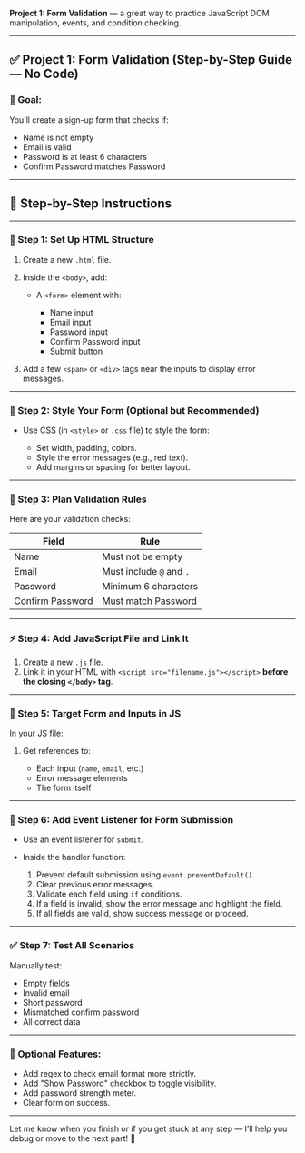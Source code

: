 **Project 1: Form Validation** — a great way to practice JavaScript DOM manipulation, events, and condition checking.

---

## ✅ Project 1: Form Validation (Step-by-Step Guide — No Code)

### 🎯 Goal:

You’ll create a sign-up form that checks if:

- Name is not empty
- Email is valid
- Password is at least 6 characters
- Confirm Password matches Password

---

## 🔧 Step-by-Step Instructions

---

### **🧱 Step 1: Set Up HTML Structure**

1. Create a new `.html` file.
2. Inside the `<body>`, add:

   - A `<form>` element with:

     - Name input
     - Email input
     - Password input
     - Confirm Password input
     - Submit button

3. Add a few `<span>` or `<div>` tags near the inputs to display error messages.

---

### **🎨 Step 2: Style Your Form (Optional but Recommended)**

- Use CSS (in `<style>` or `.css` file) to style the form:

  - Set width, padding, colors.
  - Style the error messages (e.g., red text).
  - Add margins or spacing for better layout.

---

### **🧠 Step 3: Plan Validation Rules**

Here are your validation checks:

| Field            | Rule                     |
| ---------------- | ------------------------ |
| Name             | Must not be empty        |
| Email            | Must include `@` and `.` |
| Password         | Minimum 6 characters     |
| Confirm Password | Must match Password      |

---

### **⚡ Step 4: Add JavaScript File and Link It**

1. Create a new `.js` file.
2. Link it in your HTML with `<script src="filename.js"></script>` **before the closing `</body>` tag**.

---

### **🧠 Step 5: Target Form and Inputs in JS**

In your JS file:

1. Get references to:

   - Each input (`name`, `email`, etc.)
   - Error message elements
   - The form itself

---

### **🎯 Step 6: Add Event Listener for Form Submission**

- Use an event listener for `submit`.
- Inside the handler function:

  1. Prevent default submission using `event.preventDefault()`.
  2. Clear previous error messages.
  3. Validate each field using `if` conditions.
  4. If a field is invalid, show the error message and highlight the field.
  5. If all fields are valid, show success message or proceed.

---

### **✅ Step 7: Test All Scenarios**

Manually test:

- Empty fields
- Invalid email
- Short password
- Mismatched confirm password
- All correct data

---

### 📝 Optional Features:

- Add regex to check email format more strictly.
- Add "Show Password" checkbox to toggle visibility.
- Add password strength meter.
- Clear form on success.

---

Let me know when you finish or if you get stuck at any step — I’ll help you debug or move to the next part! 💪
